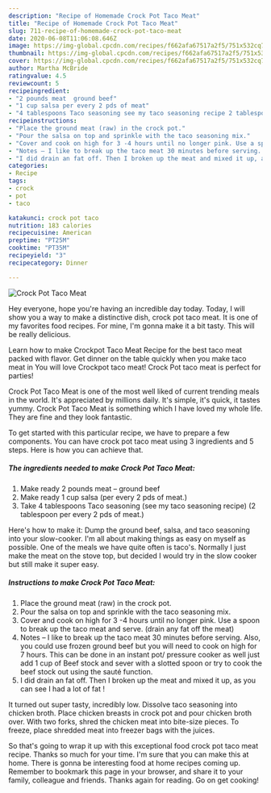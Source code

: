 ```yaml
---
description: "Recipe of Homemade Crock Pot Taco Meat"
title: "Recipe of Homemade Crock Pot Taco Meat"
slug: 711-recipe-of-homemade-crock-pot-taco-meat
date: 2020-06-08T11:06:08.646Z
image: https://img-global.cpcdn.com/recipes/f662afa67517a2f5/751x532cq70/crock-pot-taco-meat-recipe-main-photo.jpg
thumbnail: https://img-global.cpcdn.com/recipes/f662afa67517a2f5/751x532cq70/crock-pot-taco-meat-recipe-main-photo.jpg
cover: https://img-global.cpcdn.com/recipes/f662afa67517a2f5/751x532cq70/crock-pot-taco-meat-recipe-main-photo.jpg
author: Martha McBride
ratingvalue: 4.5
reviewcount: 5
recipeingredient:
- "2 pounds meat  ground beef"
- "1 cup salsa per every 2 pds of meat"
- "4 tablespoons Taco seasoning see my taco seasoning recipe 2 tablespoon per every 2 pds of meat"
recipeinstructions:
- "Place the ground meat (raw) in the crock pot."
- "Pour the salsa on top and sprinkle with the taco seasoning mix."
- "Cover and cook on high for 3 -4 hours until no longer pink. Use a spoon to break up the taco meat and serve. (drain any fat off the meat)"
- "Notes – I like to break up the taco meat 30 minutes before serving. Also, you could use frozen ground beef but you will need to cook on high for 7 hours. This can be done in an instant pot/ pressure cooker as well just add 1 cup of Beef stock and sever with a slotted spoon or try to cook the beef stock out using the sauté function."
- "I did drain an fat off. Then I broken up the meat and mixed it up, as you can see I had a lot of fat !"
categories:
- Recipe
tags:
- crock
- pot
- taco

katakunci: crock pot taco 
nutrition: 183 calories
recipecuisine: American
preptime: "PT25M"
cooktime: "PT35M"
recipeyield: "3"
recipecategory: Dinner

---
```



![Crock Pot Taco Meat](https://img-global.cpcdn.com/recipes/f662afa67517a2f5/751x532cq70/crock-pot-taco-meat-recipe-main-photo.jpg)

Hey everyone, hope you're having an incredible day today. Today, I will show you a way to make a distinctive dish, crock pot taco meat. It is one of my favorites food recipes. For mine, I'm gonna make it a bit tasty. This will be really delicious.

Learn how to make Crockpot Taco Meat Recipe for the best taco meat packed with flavor. Get dinner on the table quickly when you make taco meat in You will love Crockpot taco meat! Crock Pot taco meat is perfect for parties!

Crock Pot Taco Meat is one of the most well liked of current trending meals in the world. It's appreciated by millions daily. It's simple, it's quick, it tastes yummy. Crock Pot Taco Meat is something which I have loved my whole life. They are fine and they look fantastic.


To get started with this particular recipe, we have to prepare a few components. You can have crock pot taco meat using 3 ingredients and 5 steps. Here is how you can achieve that.

<!--inarticleads1-->

##### The ingredients needed to make Crock Pot Taco Meat:

1. Make ready 2 pounds meat – ground beef
1. Make ready 1 cup salsa (per every 2 pds of meat.)
1. Take 4 tablespoons Taco seasoning (see my taco seasoning recipe) (2 tablespoon per every 2 pds of meat.)


Here&#39;s how to make it: Dump the ground beef, salsa, and taco seasoning into your slow-cooker. I&#39;m all about making things as easy on myself as possible. One of the meals we have quite often is taco&#39;s. Normally I just make the meat on the stove top, but decided I would try in the slow cooker but still make it super easy. 

<!--inarticleads2-->

##### Instructions to make Crock Pot Taco Meat:

1. Place the ground meat (raw) in the crock pot.
1. Pour the salsa on top and sprinkle with the taco seasoning mix.
1. Cover and cook on high for 3 -4 hours until no longer pink. Use a spoon to break up the taco meat and serve. (drain any fat off the meat)
1. Notes – I like to break up the taco meat 30 minutes before serving. Also, you could use frozen ground beef but you will need to cook on high for 7 hours. This can be done in an instant pot/ pressure cooker as well just add 1 cup of Beef stock and sever with a slotted spoon or try to cook the beef stock out using the sauté function.
1. I did drain an fat off. Then I broken up the meat and mixed it up, as you can see I had a lot of fat !


It turned out super tasty, incredibly low. Dissolve taco seasoning into chicken broth. Place chicken breasts in crock pot and pour chicken broth over. With two forks, shred the chicken meat into bite-size pieces. To freeze, place shredded meat into freezer bags with the juices. 

So that's going to wrap it up with this exceptional food crock pot taco meat recipe. Thanks so much for your time. I'm sure that you can make this at home. There is gonna be interesting food at home recipes coming up. Remember to bookmark this page in your browser, and share it to your family, colleague and friends. Thanks again for reading. Go on get cooking!
